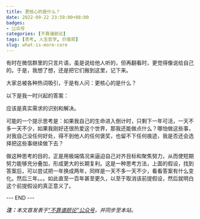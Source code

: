 ```yaml
---
title: 更核心的是什么？
date: 2022-09-22 23:59:00+08:00
badges:
- 公众号
categories: [不靠谱颜论]
tags: [思考, 人生哲学, 价值观]
slug: what-is-more-core
---
```


有时在微信群里的只言片语，虽是说给他人听的，但再翻看时，更觉得像说给自己的。于是，我想了想，还是把它们搬到这里，记下来。

大家总被各种热词吸引，于是有人问：更核心的是什么？

以下是我一时兴起的答案：

应该是真实需求的识别和解决。

可能的一个提示思考是：如果我自己的生命进入倒计时，只剩下一年可活，一天不多一天不少，如果我刚好还很热爱这个世界，那我还能做点什么？哪怕做这些事，对我自己没任何好处，得不到他人的任何褒奖，也留不下任何痕迹，我是否还会选择把这些事继续做下去？

做这种思考的目的，正是用极端情况来逼迫自己对齐目标和聚焦努力，从而使短期努力能够充分叠加，形成更大的长期复利。这是一种思考方法，上面的假设，找到答案后，可以尝试把一年换成两年，同样是一天不多一天不少，看看答案有什么变化。然后三年。。。如此直至一百年甚至更久，以至于取消该前提假设，然后就明白这个前提假设的真正意义了。

<div class="p-5 text-center">--- END ---</div>

<i><b>注：</b>本文首发表于[“不靠谱颜论”公众号](https://mp.weixin.qq.com/s/iPpEtNnJAhqECbNUscp9Ag)，并同步至本站。</i>
